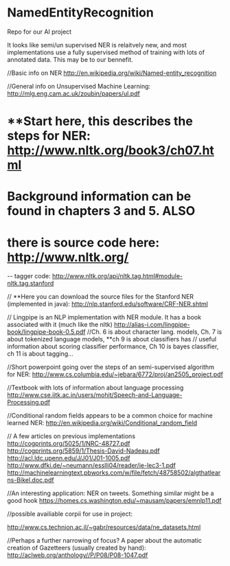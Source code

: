 NamedEntityRecognition
======================

Repo for our AI project

It looks like semi/un supervised NER is relaitvely new, and most implementations use a fully supervised method of training with lots of annotated data. This may be to our bennefit. 

//Basic info on NER
http://en.wikipedia.org/wiki/Named-entity_recognition

//General info on Unsupervised Machine Learning:
http://mlg.eng.cam.ac.uk/zoubin/papers/ul.pdf

# **Start here, this describes the steps for NER: http://www.nltk.org/book3/ch07.html
# Background information can be found in chapters 3 and 5. ALSO
# there is source code here: http://www.nltk.org/ 
-- tagger code: http://www.nltk.org/api/nltk.tag.html#module-nltk.tag.stanford


// **Here you can download the source files for the Stanford NER (implemented in java):
http://nlp.stanford.edu/software/CRF-NER.shtml

// Lingpipe is an NLP implementation with NER module. It has a book associated with it (much like the nltk)
http://alias-i.com/lingpipe-book/lingpipe-book-0.5.pdf
  //Ch. 6 is about character lang. models, Ch. 7 is about tokenized language models, **ch 9 is about classifiers has 
  // useful information about scoring classifier performance, Ch 10 is bayes classifier, ch 11 is about tagging...

//Short powerpoint going over the steps of an semi-supervised algorithm for NER:
http://www.cs.columbia.edu/~jebara/6772/proj/an2505_project.pdf

//Textbook with lots of information about language processing
http://www.cse.iitk.ac.in/users/mohit/Speech-and-Language-Processing.pdf

//Conditional random fields appears to be a common choice for machine learned NER:
http://en.wikipedia.org/wiki/Conditional_random_field

// A few articles on previous implementations
http://cogprints.org/5025/1/NRC-48727.pdf
http://cogprints.org/5859/1/Thesis-David-Nadeau.pdf
http://acl.ldc.upenn.edu/J/J01/J01-1005.pdf
http://www.dfki.de/~neumann/esslli04/reader/ie-lec3-1.pdf
http://machinelearningtext.pbworks.com/w/file/fetch/48758502/algthatlearns-Bikel.doc.pdf

//An interesting application: NER on tweets. Something similar might be a good hook
https://homes.cs.washington.edu/~mausam/papers/emnlp11.pdf

//possible availiable corpii for use in project:

http://www.cs.technion.ac.il/~gabr/resources/data/ne_datasets.html

//Perhaps a further narrowing of focus? A paper about the automatic creation of Gazetteers (usually created by hand):
http://aclweb.org/anthology//P/P08/P08-1047.pdf
